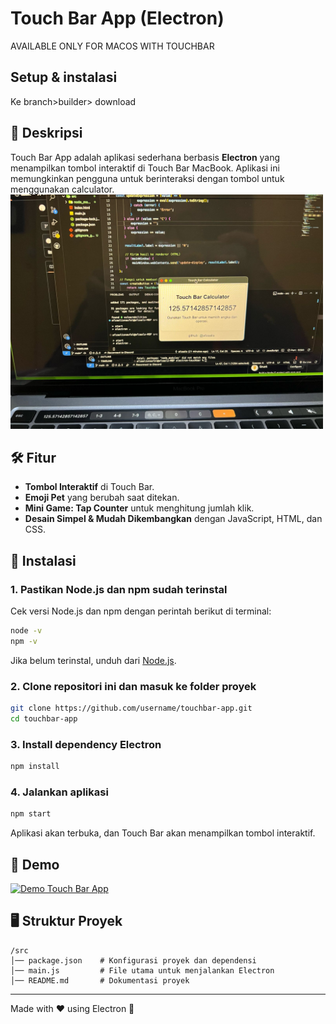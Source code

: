 # Touch Bar App (Electron)
AVAILABLE ONLY FOR MACOS WITH TOUCHBAR

## Setup & instalasi
Ke branch>builder> download

## 📌 Deskripsi
Touch Bar App adalah aplikasi sederhana berbasis **Electron** yang menampilkan tombol interaktif di Touch Bar MacBook. Aplikasi ini memungkinkan pengguna untuk berinteraksi dengan tombol untuk menggunakan calculator.
<img src="touchbar-preview.jpg" alt="Tampilan Touch Bar" width="500">


## 🛠️ Fitur
- **Tombol Interaktif** di Touch Bar.
- **Emoji Pet** yang berubah saat ditekan.
- **Mini Game: Tap Counter** untuk menghitung jumlah klik.
- **Desain Simpel & Mudah Dikembangkan** dengan JavaScript, HTML, dan CSS.

## 🚀 Instalasi
### 1. Pastikan **Node.js** dan **npm** sudah terinstal
Cek versi Node.js dan npm dengan perintah berikut di terminal:
```sh
node -v
npm -v
```
Jika belum terinstal, unduh dari [Node.js](https://nodejs.org/).

### 2. Clone repositori ini dan masuk ke folder proyek
```sh
git clone https://github.com/username/touchbar-app.git
cd touchbar-app
```

### 3. Install dependency Electron
```sh
npm install
```

### 4. Jalankan aplikasi
```sh
npm start
```
Aplikasi akan terbuka, dan Touch Bar akan menampilkan tombol interaktif.

## 🎥 Demo
[![Demo Touch Bar App](https://img.youtube.com/vi/YOUR_VIDEO_ID/0.jpg)](https://www.youtube.com/watch?v=YOUR_VIDEO_ID)



## 🖥️ Struktur Proyek
```
/src
│── package.json    # Konfigurasi proyek dan dependensi
│── main.js         # File utama untuk menjalankan Electron
│── README.md       # Dokumentasi proyek
```


---
Made with ❤️ using Electron 🚀

